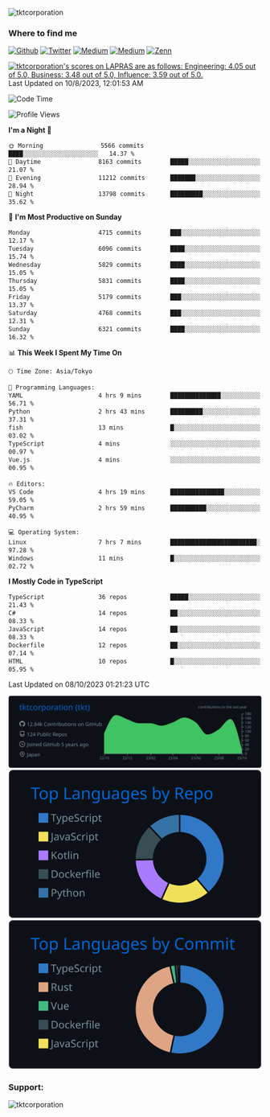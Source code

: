 <p align="left"> <img src="https://komarev.com/ghpvc/?username=tktcorporation&label=Profile%20views&color=0e75b6&style=flat" alt="tktcorporation" /> </p>

<h3>Where to find me</h3>
<p>
<a href="https://github.com/tktcorporation" target="_blank"><img alt="Github" src="https://img.shields.io/badge/GitHub-%2312100E.svg?&style=for-the-badge&logo=Github&logoColor=white" /></a>
<a href="https://twitter.com/tktcorporation" target="_blank"><img alt="Twitter" src="https://img.shields.io/badge/twitter-%231DA1F2.svg?&style=for-the-badge&logo=twitter&logoColor=white" /></a>
<a href="https://www.linkedin.com/in/tktcorporation" target="_blank"><img alt="Medium" src="https://img.shields.io/badge/linkdin-0a66c2.svg?&style=for-the-badge&logo=linkedin&logoColor=white" /></a>
<a href="https://qiita.com/tktcorporation" target="_blank"><img alt="Medium" src="https://img.shields.io/badge/qiita-55C500.svg?&style=for-the-badge&logo=qiita&logoColor=white" /></a>
<a href="https://zenn.dev/tktcorporation" target="_blank"><img alt="Zenn" src="https://img.shields.io/badge/Zenn-3EA8FF.svg?&style=for-the-badge&logo=Zenn&logoColor=white" /></a>
</p>

<!--START_SECTION:lapras-card-->
<p ><a href="https://lapras.com/public/tktcorporation" target="_blank" rel="noopener noreferrer"><img alt="tktcorporation's scores on LAPRAS are as follows: Engineering: 4.05 out of 5.0, Business: 3.48 out of 5.0, Influence: 3.59 out of 5.0." src="https://lapras-card-generator.vercel.app/api/svg?e=4.05&b=3.48&i=3.59&b1=%23232323&b2=%236d6d6d&i1=%23212121&i2=%23818181&l=en" width="300" ></a>  
Last Updated on 10/8/2023, 12:01:53 AM</p>
<!--END_SECTION:lapras-card-->
  
<!--START_SECTION:waka-->
![Code Time](http://img.shields.io/badge/Code%20Time-1%2C171%20hrs-blue)

![Profile Views](http://img.shields.io/badge/Profile%20Views-0-blue)

**I'm a Night 🦉** 

```text
🌞 Morning                5566 commits        ████░░░░░░░░░░░░░░░░░░░░░   14.37 % 
🌆 Daytime                8163 commits        █████░░░░░░░░░░░░░░░░░░░░   21.07 % 
🌃 Evening                11212 commits       ███████░░░░░░░░░░░░░░░░░░   28.94 % 
🌙 Night                  13798 commits       █████████░░░░░░░░░░░░░░░░   35.62 % 
```
📅 **I'm Most Productive on Sunday** 

```text
Monday                   4715 commits        ███░░░░░░░░░░░░░░░░░░░░░░   12.17 % 
Tuesday                  6096 commits        ████░░░░░░░░░░░░░░░░░░░░░   15.74 % 
Wednesday                5829 commits        ████░░░░░░░░░░░░░░░░░░░░░   15.05 % 
Thursday                 5831 commits        ████░░░░░░░░░░░░░░░░░░░░░   15.05 % 
Friday                   5179 commits        ███░░░░░░░░░░░░░░░░░░░░░░   13.37 % 
Saturday                 4768 commits        ███░░░░░░░░░░░░░░░░░░░░░░   12.31 % 
Sunday                   6321 commits        ████░░░░░░░░░░░░░░░░░░░░░   16.32 % 
```


📊 **This Week I Spent My Time On** 

```text
🕑︎ Time Zone: Asia/Tokyo

💬 Programming Languages: 
YAML                     4 hrs 9 mins        ██████████████░░░░░░░░░░░   56.71 % 
Python                   2 hrs 43 mins       █████████░░░░░░░░░░░░░░░░   37.31 % 
fish                     13 mins             █░░░░░░░░░░░░░░░░░░░░░░░░   03.02 % 
TypeScript               4 mins              ░░░░░░░░░░░░░░░░░░░░░░░░░   00.97 % 
Vue.js                   4 mins              ░░░░░░░░░░░░░░░░░░░░░░░░░   00.95 % 

🔥 Editors: 
VS Code                  4 hrs 19 mins       ███████████████░░░░░░░░░░   59.05 % 
PyCharm                  2 hrs 59 mins       ██████████░░░░░░░░░░░░░░░   40.95 % 

💻 Operating System: 
Linux                    7 hrs 7 mins        ████████████████████████░   97.28 % 
Windows                  11 mins             █░░░░░░░░░░░░░░░░░░░░░░░░   02.72 % 
```

**I Mostly Code in TypeScript** 

```text
TypeScript               36 repos            █████░░░░░░░░░░░░░░░░░░░░   21.43 % 
C#                       14 repos            ██░░░░░░░░░░░░░░░░░░░░░░░   08.33 % 
JavaScript               14 repos            ██░░░░░░░░░░░░░░░░░░░░░░░   08.33 % 
Dockerfile               12 repos            ██░░░░░░░░░░░░░░░░░░░░░░░   07.14 % 
HTML                     10 repos            █░░░░░░░░░░░░░░░░░░░░░░░░   05.95 % 
```




 Last Updated on 08/10/2023 01:21:23 UTC
<!--END_SECTION:waka-->

[![](https://raw.githubusercontent.com/tktcorporation/tktcorporation/master/profile-summary-card-output/github_dark/0-profile-details.svg)](https://github.com/vn7n24fzkq/github-profile-summary-cards)
[![](https://raw.githubusercontent.com/tktcorporation/tktcorporation/master/profile-summary-card-output/github_dark/1-repos-per-language.svg)](https://github.com/vn7n24fzkq/github-profile-summary-cards) [![](https://raw.githubusercontent.com/tktcorporation/tktcorporation/master/profile-summary-card-output/github_dark/2-most-commit-language.svg)](https://github.com/vn7n24fzkq/github-profile-summary-cards)

<h3 align="left">Support:</h3>
<p><a href="https://www.buymeacoffee.com/tktcorporation"> <img align="left" src="https://cdn.buymeacoffee.com/buttons/v2/default-yellow.png" height="50" width="210" alt="tktcorporation" /></a></p><br><br>
